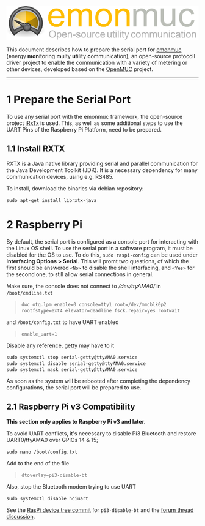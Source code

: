 ![emonmuc header](img/emonmuc-logo.png)

This document describes how to prepare the serial port for [emonmuc](https://github.com/isc-konstanz/emonmuc/) (**e**nergy **mon**itoring **m**ulty **u**tility **c**ommunication), an open-source protocoll driver project to enable the communication with a variety of metering or other devices, developed based on the [OpenMUC](https://www.openmuc.org/) project.


---------------

# 1 Prepare the Serial Port

To use any serial port with the emonmuc framework, the open-source project [jRxTx](https://github.com/openmuc/jrxtx) is used. This, as well as some additional steps to use the UART Pins of the Raspberry Pi Platform, need to be prepared.


## 1.1 Install RXTX 

RXTX is a Java native library providing serial and parallel communication for the Java Development Toolkit (JDK). It is a necessary dependency for many communication devices, using e.g. RS485.

To install, download the binaries via debian repository:

~~~
sudo apt-get install librxtx-java
~~~


# 2 Raspberry Pi

By default, the serial port is configured as a console port for interacting with the Linux OS shell. To use the serial port in a software program, it must be disabled for the OS to use.
To do this, `sudo raspi-config` can be used under **Interfacing Options > Serial**. This will promt two questions, of which the first should be answered `<No>` to disable the shell interfacing, and `<Yes>` for the second one, to still allow serial connections in general.

Make sure, the console does not connect to */dev/ttyAMA0/* in `/boot/cmdline.txt`

>     dwc_otg.lpm_enable=0 console=tty1 root=/dev/mmcblk0p2 rootfstype=ext4 elevator=deadline fsck.repair=yes rootwait

and `/boot/config.txt` to have UART enabled

>     enable_uart=1

Disable any reference, getty may have to it

~~~
sudo systemctl stop serial-getty@ttyAMA0.service
sudo systemctl disable serial-getty@ttyAMA0.service
sudo systemctl mask serial-getty@ttyAMA0.service
~~~

As soon as the system will be rebooted after completing the dependency configurations, the serial port will be prepared to use.


## 2.1 Raspberry Pi v3 Compatibility


**This section only applies to Raspberry Pi v3 and later.**

To avoid UART conflicts, it's necessary to disable Pi3 Bluetooth and restore UART0/ttyAMA0 over GPIOs 14 & 15;

~~~
sudo nano /boot/config.txt
~~~

Add to the end of the file

>     dtoverlay=pi3-disable-bt

Also, stop the Bluetooth modem trying to use UART

~~~
sudo systemctl disable hciuart
~~~

See the [RasPi device tree commit](https://github.com/raspberrypi/firmware/commit/845eb064cb52af00f2ea33c0c9c54136f664a3e4) for `pi3-disable-bt` and the [forum thread discussion](https://www.raspberrypi.org/forums/viewtopic.php?f=107&t=138223).

